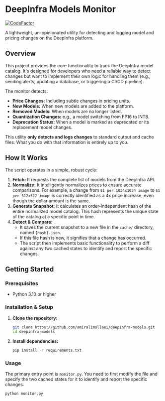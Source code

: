 # DeepInfra Models Monitor
[![CodeFactor](https://www.codefactor.io/repository/github/amiralimollaei/deepinfra-models-monitor/badge)](https://www.codefactor.io/repository/github/amiralimollaei/deepinfra-models-monitor)

A lightweight, un-opinionated utility for detecting and logging model and pricing changes on the DeepInfra platform.

## Overview

This project provides the core functionality to track the DeepInfra model catalog. It's designed for developers who need a reliable way to detect changes but want to implement their own logic for handling them (e.g., sending alerts, updating a database, or triggering a CI/CD pipeline).

The monitor detects:
- **Price Changes:** Including subtle changes in pricing units.
- **New Models:** When new models are added to the platform.
- **Removed Models:** When models are no longer listed.
- **Quantization Changes:** e.g., a model switching from FP16 to INT8.
- **Deprecation Status:** When a model is marked as deprecated or its replacement model changes.

This utility **only detects and logs changes** to standard output and cache files. What you do with that information is entirely up to you.

## How It Works

The script operates in a simple, robust cycle:

1.  **Fetch:** It requests the complete list of models from the DeepInfra API.
2.  **Normalize:** It intelligently normalizes prices to ensure accurate comparisons. For example, a change from `$1 per 1024x1024 image` to `$1 per 512x512 image` is correctly identified as a 4x price increase, even though the dollar amount is the same.
3.  **Generate Snapshot:** It calculates an order-independent hash of the entire normalized model catalog. This hash represents the unique state of the catalog at a specific point in time.
4.  **Detect & Compare:**
    - It saves the current snapshot to a new file in the `cache/` directory, named `{hash}.json`.
    - If this file hash is new, it signifies that a change has occurred.
    - The script then implements basic functionality to perform a diff against any two cached states to identify and report the specific changes.

## Getting Started

### Prerequisites
- Python 3.10 or higher

### Installation & Setup

1.  **Clone the repository:**
    ```bash
    git clone https://github.com/amiralimollaei/deepinfra-models.git
    cd deepinfra-models
    ```

2.  **Install dependencies:**
    ```bash
    pip install -r requirements.txt
    ```

### Usage

The primary entry point is `monitor.py`.
You need to first modify the file and specify the two cached states for it to identify and report the specific changes.

```bash
python monitor.py
